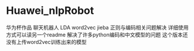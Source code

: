 # Huawei_nlpRobot
华为杯作品 聊天机器人 LDA word2vec jieba 正则与编码相关问题解决
详细使用方式可以读另一个readme
解决了许多python编码和中文模型的问题
这个版本还没有上传word2vec训练出来的模型
